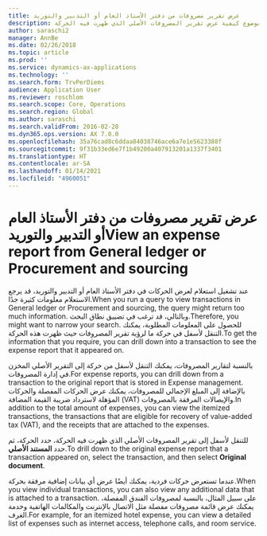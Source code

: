 ```yaml
---
title: عرض تقرير مصروفات من دفتر الأستاذ العام أو التدبير والتوريد
description: يوضح هذا الموضوع كيفية عرض تقرير المصروفات الأصلي الذي ظهرت فيه الحركة.
author: saraschi2
manager: AnnBe
ms.date: 02/26/2018
ms.topic: article
ms.prod: ''
ms.service: dynamics-ax-applications
ms.technology: ''
ms.search.form: TrvPerDiems
audience: Application User
ms.reviewer: roschlom
ms.search.scope: Core, Operations
ms.search.region: Global
ms.author: saraschi
ms.search.validFrom: 2016-02-28
ms.dyn365.ops.version: AX 7.0.0
ms.openlocfilehash: 35a76cad8c6ddaa84038746ace6a7e1e5623388f
ms.sourcegitcommit: 9f31b33ed6e7f1b49200a407913201a1337f3401
ms.translationtype: HT
ms.contentlocale: ar-SA
ms.lasthandoff: 01/14/2021
ms.locfileid: "4960051"
---
```

# <a name="view-an-expense-report-from-general-ledger-or-procurement-and-sourcing"></a><span data-ttu-id="a0fed-103">عرض تقرير مصروفات من دفتر الأستاذ العام أو التدبير والتوريد</span><span class="sxs-lookup"><span data-stu-id="a0fed-103">View an expense report from General ledger or Procurement and sourcing</span></span>

<span data-ttu-id="a0fed-104">عند تشغيل استعلام لعرض الحركات في دفتر الأستاذ العام أو التدبير والتوريد، قد يرجع الاستعلام معلومات كثيرة جدًا.</span><span class="sxs-lookup"><span data-stu-id="a0fed-104">When you run a query to view transactions in General ledger or Procurement and sourcing, the query might return too much information.</span></span> <span data-ttu-id="a0fed-105">وبالتالي، قد ترغب في تضييق نطاق البحث.</span><span class="sxs-lookup"><span data-stu-id="a0fed-105">Therefore, you might want to narrow your search.</span></span> <span data-ttu-id="a0fed-106">للحصول على المعلومات المطلوبة، يمكنك التنقل لأسفل في حركة ما لرؤية تقرير المصروفات حيث ظهرت هذه الحركة.</span><span class="sxs-lookup"><span data-stu-id="a0fed-106">To get the information that you require, you can drill down into a transaction to see the expense report that it appeared on.</span></span>

<span data-ttu-id="a0fed-107">بالنسبة لتقارير المصروفات، يمكنك التنقل لأسفل من حركة إلى التقرير الأصلي المخزن في إدارة المصروفات.</span><span class="sxs-lookup"><span data-stu-id="a0fed-107">For expense reports, you can drill down from a transaction to the original report that is stored in Expense management.</span></span> <span data-ttu-id="a0fed-108">بالإضافة إلى المبلغ الإجمالي للمصروفات، يمكنك عرض الحركات المفصلة والحركات المؤهلة لاسترداد ضريبة القيمة المضافة (VAT) والإيصالات المرفقة بالمصروفات.</span><span class="sxs-lookup"><span data-stu-id="a0fed-108">In addition to the total amount of expenses, you can view the itemized transactions, the transactions that are eligible for recovery of value-added tax (VAT), and the receipts that are attached to the expenses.</span></span>

<span data-ttu-id="a0fed-109">للتنقل لأسفل إلى تقرير المصروفات الأصلي الذي ظهرت فيه الحركة، حدد الحركة، ثم حدد **المستند الأصلي**.</span><span class="sxs-lookup"><span data-stu-id="a0fed-109">To drill down to the original expense report that a transaction appeared on, select the transaction, and then select **Original document**.</span></span>

<span data-ttu-id="a0fed-110">عندما تستعرض حركات فردية، يمكنك أيضًا عرض أي بيانات إضافية مرفقة بحركة.</span><span class="sxs-lookup"><span data-stu-id="a0fed-110">When you view individual transactions, you can also view any additional data that is attached to a transaction.</span></span> <span data-ttu-id="a0fed-111">على سبيل المثال، بالنسبة لمصروفات الفندق المفصلة، يمكنك عرض قائمة مصروفات مفصلة مثل الاتصال بالإنترنت والمكالمات الهاتفية وخدمة الغرف.</span><span class="sxs-lookup"><span data-stu-id="a0fed-111">For example, for an itemized hotel expense, you can view a detailed list of expenses such as internet access, telephone calls, and room service.</span></span>
